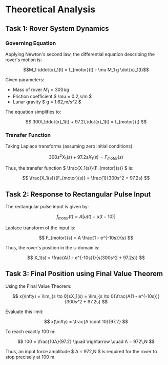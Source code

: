 # Theoretical Analysis

## Task 1: Rover System Dynamics

### Governing Equation
Applying Newton's second law, the differential equation describing the rover's motion is:

$$M_1 \ddot{x}_1(t) = f_{motor}(t) - \mu M_1 g \dot{x}_1(t)$$

Given parameters:
- Mass of rover $M_1 = 300\,kg$
- Friction coefficient $ \mu = 0.2\,s/m $
- Lunar gravity $ g = 1.62\,m/s^2 $

The equation simplifies to:

$$
300\,\ddot{x}_1(t) + 97.2\,\dot{x}_1(t) = f_{motor}(t)
$$

### Transfer Function
Taking Laplace transforms (assuming zero initial conditions):

$$
300s^2X_1(s) + 97.2sX_1(s) = F_{motor}(s)
$$

Thus, the transfer function $ \frac{X_1(s)}{F_{motor}(s)} $ is:

$$
\frac{X_1(s)}{F_{motor}(s)} = \frac{1}{300s^2 + 97.2s}
$$

## Task 2: Response to Rectangular Pulse Input
The rectangular pulse input is given by:

$$
f_{motor}(t) = A\left[u(t)-u(t-10)\right]
$$

Laplace transform of the input is:

$$
F_{motor}(s) = A \frac{1 - e^{-10s}}{s}
$$

Thus, the rover's position in the s-domain is:

$$
X_1(s) = \frac{A(1 - e^{-10s})}{s(300s^2 + 97.2s)}
$$

## Task 3: Final Position using Final Value Theorem
Using the Final Value Theorem:

$$
x(\infty) = \lim_{s \to 0}sX_1(s) = \lim_{s \to 0}\frac{A(1 - e^{-10s})}{300s^2 + 97.2s}
$$

Evaluate this limit:

$$
x(\infty) = \frac{A \cdot 10}{97.2}
$$

To reach exactly 100 m:

$$
100 = \frac{10A}{97.2} \quad \rightarrow \quad A = 972\,N
$$

Thus, an input force amplitude $ A = 972\,N $ is required for the rover to stop precisely at 100 m.

